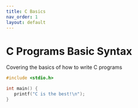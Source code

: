 ```yaml
---
title: C Basics
nav_order: 1
layout: default
---
```



# C Programs Basic Syntax 

Covering the basics of how to write C programs


```c
#include <stdio.h>

int main() {
   printf("C is the best!\n");
}
```